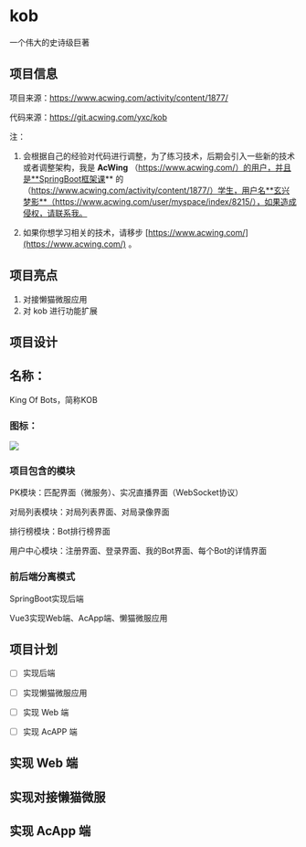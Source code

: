 # kob

一个伟大的史诗级巨著

## 项目信息

项目来源：https://www.acwing.com/activity/content/1877/

代码来源：https://git.acwing.com/yxc/kob



注：

1. 会根据自己的经验对代码进行调整，为了练习技术，后期会引入一些新的技术或者调整架构，我是 **AcWing**  （https://www.acwing.com/）的用户，并且是**SpringBoot框架课** 的（https://www.acwing.com/activity/content/1877/）学生，用户名**玄兴梦影**（https://www.acwing.com/user/myspace/index/8215/），如果造成侵权，请联系我。

2. 如果你想学习相关的技术，请移步 [https://www.acwing.com/](https://www.acwing.com/) 。

## 项目亮点

1. 对接懒猫微服应用
2. 对 kob 进行功能扩展

## 项目设计

## 名称：

King Of Bots，简称KOB

### 图标：

![](\\wsl.localhost\Ubuntu-24.04\home\mxuexxmy\project\kob\kob.png)

### 项目包含的模块

PK模块：匹配界面（微服务）、实况直播界面（WebSocket协议）

对局列表模块：对局列表界面、对局录像界面

排行榜模块：Bot排行榜界面

用户中心模块：注册界面、登录界面、我的Bot界面、每个Bot的详情界面

### 前后端分离模式

SpringBoot实现后端

Vue3实现Web端、AcApp端、懒猫微服应用

## 项目计划

- [ ] 实现后端

- [ ] 实现懒猫微服应用

- [ ] 实现 Web 端

- [ ] 实现 AcAPP 端

## 实现 Web 端

## 实现对接懒猫微服

## 实现 AcApp 端
